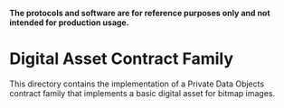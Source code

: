 <!---
Licensed under Creative Commons Attribution 4.0 International License
https://creativecommons.org/licenses/by/4.0/
--->

**The protocols and software are for reference purposes only and not intended for production usage.**

# Digital Asset Contract Family

This directory contains the implementation of a Private Data Objects
contract family that implements a basic digital asset for bitmap
images.
